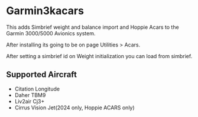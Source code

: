# Garmin3kacars
This adds Simbrief weight and balance import and Hoppie Acars to the Garmin 3000/5000 Avionics system.

After installing its going to be on page Utilities > Acars.

After setting a simbrief id on Weight initialization you can load from simbrief.

## Supported Aircraft
* Citation Longitude
* Daher TBM9
* Liv2air Cj3+
* Cirrus Vision Jet(2024 only, Hoppie ACARS only)

